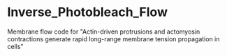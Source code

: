 # Inverse_Photobleach_Flow
Membrane flow code for "Actin-driven protrusions and actomyosin contractions generate rapid long-range membrane tension propagation in cells"
